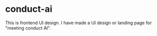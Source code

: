 # conduct-ai
This is frontend UI design. I have made a UI design or landing page for "meeting conduct AI".
